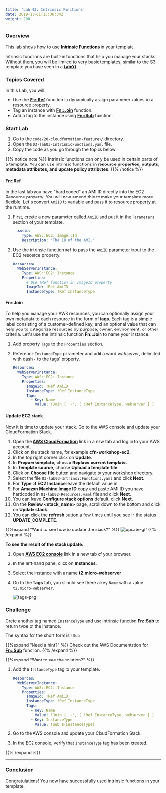 ```yaml
---
title: 'Lab 03: Intrinsic Functions'
date: 2019-11-01T13:36:34Z
weight: 200
---
```


### Overview

This lab shows how to use **[Intrinsic Functions](https://docs.aws.amazon.com/AWSCloudFormation/latest/UserGuide/intrinsic-function-reference.html)** in your template.

Intrinsic functions are built-in functions that help you manage your stacks. Without them, you will be limited to very basic templates, similar to the S3 template you have seen in a **[Lab01](../../../30-workshop-part-01/10-cloudformation-fundamentals/200-lab-01-stack.html)**.

### Topics Covered

In this Lab, you will:

+ Use the **[Fn::Ref](https://docs.aws.amazon.com/AWSCloudFormation/latest/UserGuide/intrinsic-function-reference-ref.html)** function to dynamically assign parameter values to a resource property.
+ Tag an instance with **[Fn::Join](https://docs.aws.amazon.com/AWSCloudFormation/latest/UserGuide/intrinsic-function-reference-join.html)** function.
+ Add a tag to the instance using **[Fn::Sub](https://docs.aws.amazon.com/AWSCloudFormation/latest/UserGuide/intrinsic-function-reference-sub.html)** function.

### Start Lab

1. Go to the `code/20-cloudformation-features/` directory.
1. Open the `03-lab03-IntrinsicFunctions.yaml` file.
1. Copy the code as you go through the topics below.

{{% notice note %}}
Intrinsic functions can only be used in certain parts of a template. You can use intrinsic functions in
**resource properties, outputs, metadata attributes, and update policy attributes**.
{{% /notice %}}

#### Fn::Ref

In the last lab you have "hard coded" an AMI ID directly into the EC2 Resource property. You will now amend this to make your template more flexible. Let's convert `AmiID` to variable and pass it to resource property at the runtime.

1. First, create a new parameter called `AmiID` and put it in the `Parameters` section of your template.

    ```yaml
      AmiID:
        Type: AWS::EC2::Image::Id
        Description: 'The ID of the AMI.'
   ```

1. Use the intrinsic function `Ref` to pass the `AmiID` parameter input to the EC2 resource property.

    ```yaml
    Resources:
      WebServerInstance:
        Type: AWS::EC2::Instance
        Properties:
          # Use !Ref function in ImageId property
          ImageId: !Ref AmiID
          InstanceType: !Ref InstanceType
    ```

#### Fn::Join

To help you manage your AWS resources, you can optionally assign your own metadata to each resource in the form of **tags**. Each tag is a simple label consisting of a customer-defined key, and an optional value that can help you to categorize resources by purpose, owner, environment, or other criteria. Let's use the intrinsic function **Fn::Join** to name your instance.

1. Add property `Tags` to the `Properties` section.
1. Reference `InstanceType` parameter and add a word _webserver_, delimited with dash `-` to the tags' property.

    ```yaml
    Resources:
      WebServerInstance:
        Type: AWS::EC2::Instance
        Properties:
          ImageId: !Ref AmiID
          InstanceType: !Ref InstanceType
          Tags:
            - Key: Name
              Value: !Join [ '-', [ !Ref InstanceType, webserver ] ]
    ```

#### Update EC2 stack

Now it is time to update your stack. Go to the AWS console and update your CloudFormation Stack.

1. Open the **[AWS CloudFormation](https://console.aws.amazon.com/cloudformation)** link in a new tab and log in to your AWS account.
1. Click on the stack name, for example **cfn-workshop-ec2**.
1. In the top right corner click on **Update**.
1. In **Prepare template**, choose **Replace current template**.
1. In **Template source**, choose **Upload a template file**.
1. Click on **Choose file** button and navigate to your workshop directory.
1. Select the file `03-lab03-IntrinsicFunctions.yaml` and click **Next**.
1. For **Type of EC2 Instance** leave the default value in.
1. For **Amazon Machine Image ID** copy and paste AMI ID you have hardcoded in `01-lab02-Resources.yaml` file and click **Next**.
1. You can leave **Configure stack options** default, click **Next**.
1. On the **Review <stack_name>** page, scroll down to the bottom and click on **Update stack**.
1. You can click the **refresh** button a few times until you see in the status **UPDATE_COMPLETE**.

{{%expand "Want to see how to update the stack?" %}}
![update-gif](200-lab-03-functions/update-1.gif)
{{% /expand %}}

**To see the result of the stack update:**

1. Open **[AWS EC2 console](https://console.aws.amazon.com/ec2)** link in a new tab of your browser.
1. In the left-hand pane, click on **Instances**.
1. Select the instance with a name **t2.micro-webserver**
1. Go to the **Tags** tab, you should see there a key `Name` with a value `t2.micro-webserver`.

    ![tags-png](../200-lab-03-functions/tags.png)

### Challenge
Crete another tag named `InstanceType` and use intrinsic function **Fn::Sub** to return type of the instance.

The syntax for the short form is `!Sub`

{{%expand "Need a hint?" %}}
Check out the AWS Documentation for **[Fn::Sub](https://docs.aws.amazon.com/AWSCloudFormation/latest/UserGuide/intrinsic-function-reference-sub.html)** function.
{{% /expand %}}

{{%expand "Want to see the solution?" %}}

1. Add the `InstanceType` tag to your template.

    ```yaml
    Resources:
      WebServerInstance:
        Type: AWS::EC2::Instance
        Properties:
          ImageId: !Ref AmiID
          InstanceType: !Ref InstanceType
          Tags:
            - Key: Name
              Value: !Join [ '-', [ !Ref InstanceType, webserver ] ]
            - Key: InstanceType
              Value: !Sub ${InstanceType}
    ```

1. Go to the AWS console and update your CloudFormation Stack.
1. In the EC2 console, verify that `InstanceType` tag has been created.

{{% /expand %}}

---
### Conclusion
Congratulations! You now have successfully used intrinsic functions in your template.
